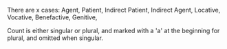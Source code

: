 There are x cases: Agent, Patient, Indirect Patient, Indirect Agent, Locative, Vocative, Benefactive, Genitive, 

Count is either singular or plural, and marked with a 'a' at the beginning for plural, and omitted when singular.
